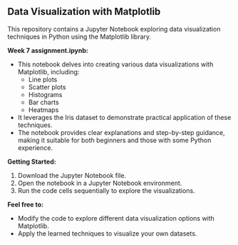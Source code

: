 ## Data Visualization with Matplotlib

This repository contains a Jupyter Notebook exploring data visualization techniques in Python using the Matplotlib library.

**Week 7 assignment.ipynb:**

* This notebook delves into creating various data visualizations with Matplotlib, including:
    * Line plots
    * Scatter plots
    * Histograms
    * Bar charts
    * Heatmaps
* It leverages the Iris dataset to demonstrate practical application of these techniques.
* The notebook provides clear explanations and step-by-step guidance, making it suitable for both beginners and those with some Python experience.

**Getting Started:**

1. Download the Jupyter Notebook file.
2. Open the notebook in a Jupyter Notebook environment.
3. Run the code cells sequentially to explore the visualizations.

**Feel free to:**

* Modify the code to explore different data visualization options with Matplotlib.
* Apply the learned techniques to visualize your own datasets.
